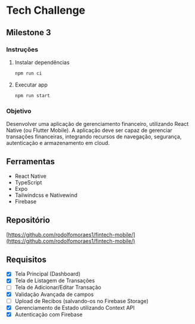 # Tech Challenge

## Milestone 3

### Instruções

1. Instalar dependências

   ```bash
   npm run ci
   ```

2. Executar app

   ```bash
   npm run start
   ```

### Objetivo

Desenvolver uma aplicação de gerenciamento financeiro, utilizando React Native (ou Flutter Mobile). A aplicação deve ser capaz de gerenciar transações financeiras, integrando recursos de navegação, segurança, autenticação e armazenamento em cloud.

## Ferramentas

- React Native
- TypeScript
- Expo
- Tailwindcss e Nativewind
- Firebase

## Repositório

[https://github.com/rodolfomoraes1/fintech-mobile/](https://github.com/rodolfomoraes1/fintech-mobile/)

## Requisitos

- [x] Tela Principal (Dashboard)
- [x] Tela de Listagem de Transações
- [ ] Tela de Adicionar/Editar Transação
- [x] Validação Avançada de campos
- [ ] Upload de Recibos (salvando-os no Firebase Storage)
- [x] Gerenciamento de Estado utilizando Context API
- [x] Autenticação com Firebase

